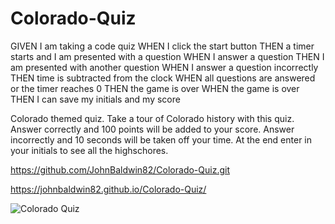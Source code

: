 # Colorado-Quiz
GIVEN I am taking a code quiz
WHEN I click the start button
THEN a timer starts and I am presented with a question
WHEN I answer a question
THEN I am presented with another question
WHEN I answer a question incorrectly
THEN time is subtracted from the clock
WHEN all questions are answered or the timer reaches 0
THEN the game is over
WHEN the game is over
THEN I can save my initials and my score

Colorado themed quiz. Take a tour of Colorado history with this quiz. Answer correctly and 100 points will be added to your score. Answer incorrectly and 10 
seconds will be taken off your time. At the end enter in your initials to see all the highschores.




https://github.com/JohnBaldwin82/Colorado-Quiz.git

https://johnbaldwin82.github.io/Colorado-Quiz/

![Colorado Quiz](https://user-images.githubusercontent.com/124854286/232614079-ed24b629-616b-40a7-a9f5-eda6e8e43db4.png)

